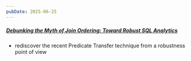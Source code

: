 ```yaml
---
pubDate: 2025-06-25
---
```


##### [Debunking the Myth of Join Ordering: Toward Robust SQL Analytics](https://arxiv.org/html/2502.15181v2)

- rediscover the recent Predicate Transfer technique from a robustness point of view
